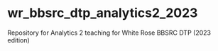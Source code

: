 # wr_bbsrc_dtp_analytics2_2023
Repository for Analytics 2 teaching for White Rose BBSRC DTP (2023 edition)
